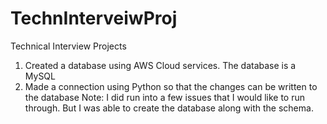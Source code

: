 # TechnInterveiwProj
Technical Interview Projects
 
 1. Created a database using AWS Cloud services. The database is a MySQL
 2. Made a connection using Python so that the changes can be written to the database
 Note: I did run into a few issues that I would like to run through. But I was able to create the database along
 with the schema.
 